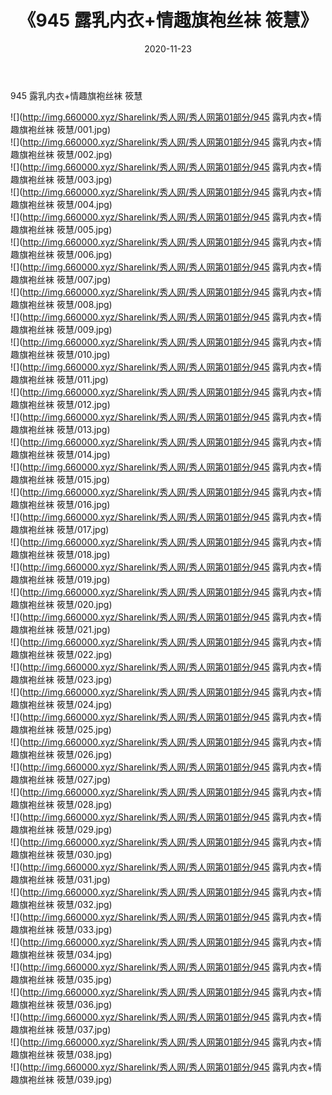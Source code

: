 ﻿---
layout: post
title:  《945 露乳内衣+情趣旗袍丝袜 筱慧》
date:   2020-11-23
img: http://img.660000.xyz/Sharelink/秀人网/秀人网第01部分/945 露乳内衣+情趣旗袍丝袜 筱慧/000.jpg
categories: [美女, 清纯, 唯美]
---

945 露乳内衣+情趣旗袍丝袜 筱慧

  ![](http://img.660000.xyz/Sharelink/秀人网/秀人网第01部分/945 露乳内衣+情趣旗袍丝袜 筱慧/001.jpg) <br> ![](http://img.660000.xyz/Sharelink/秀人网/秀人网第01部分/945 露乳内衣+情趣旗袍丝袜 筱慧/002.jpg) <br> ![](http://img.660000.xyz/Sharelink/秀人网/秀人网第01部分/945 露乳内衣+情趣旗袍丝袜 筱慧/003.jpg) <br> ![](http://img.660000.xyz/Sharelink/秀人网/秀人网第01部分/945 露乳内衣+情趣旗袍丝袜 筱慧/004.jpg) <br> ![](http://img.660000.xyz/Sharelink/秀人网/秀人网第01部分/945 露乳内衣+情趣旗袍丝袜 筱慧/005.jpg) <br> ![](http://img.660000.xyz/Sharelink/秀人网/秀人网第01部分/945 露乳内衣+情趣旗袍丝袜 筱慧/006.jpg) <br> ![](http://img.660000.xyz/Sharelink/秀人网/秀人网第01部分/945 露乳内衣+情趣旗袍丝袜 筱慧/007.jpg) <br> ![](http://img.660000.xyz/Sharelink/秀人网/秀人网第01部分/945 露乳内衣+情趣旗袍丝袜 筱慧/008.jpg) <br> ![](http://img.660000.xyz/Sharelink/秀人网/秀人网第01部分/945 露乳内衣+情趣旗袍丝袜 筱慧/009.jpg) <br> ![](http://img.660000.xyz/Sharelink/秀人网/秀人网第01部分/945 露乳内衣+情趣旗袍丝袜 筱慧/010.jpg) <br> ![](http://img.660000.xyz/Sharelink/秀人网/秀人网第01部分/945 露乳内衣+情趣旗袍丝袜 筱慧/011.jpg) <br> ![](http://img.660000.xyz/Sharelink/秀人网/秀人网第01部分/945 露乳内衣+情趣旗袍丝袜 筱慧/012.jpg) <br> ![](http://img.660000.xyz/Sharelink/秀人网/秀人网第01部分/945 露乳内衣+情趣旗袍丝袜 筱慧/013.jpg) <br> ![](http://img.660000.xyz/Sharelink/秀人网/秀人网第01部分/945 露乳内衣+情趣旗袍丝袜 筱慧/014.jpg) <br> ![](http://img.660000.xyz/Sharelink/秀人网/秀人网第01部分/945 露乳内衣+情趣旗袍丝袜 筱慧/015.jpg) <br> ![](http://img.660000.xyz/Sharelink/秀人网/秀人网第01部分/945 露乳内衣+情趣旗袍丝袜 筱慧/016.jpg) <br> ![](http://img.660000.xyz/Sharelink/秀人网/秀人网第01部分/945 露乳内衣+情趣旗袍丝袜 筱慧/017.jpg) <br> ![](http://img.660000.xyz/Sharelink/秀人网/秀人网第01部分/945 露乳内衣+情趣旗袍丝袜 筱慧/018.jpg) <br> ![](http://img.660000.xyz/Sharelink/秀人网/秀人网第01部分/945 露乳内衣+情趣旗袍丝袜 筱慧/019.jpg) <br> ![](http://img.660000.xyz/Sharelink/秀人网/秀人网第01部分/945 露乳内衣+情趣旗袍丝袜 筱慧/020.jpg) <br> ![](http://img.660000.xyz/Sharelink/秀人网/秀人网第01部分/945 露乳内衣+情趣旗袍丝袜 筱慧/021.jpg) <br> ![](http://img.660000.xyz/Sharelink/秀人网/秀人网第01部分/945 露乳内衣+情趣旗袍丝袜 筱慧/022.jpg) <br> ![](http://img.660000.xyz/Sharelink/秀人网/秀人网第01部分/945 露乳内衣+情趣旗袍丝袜 筱慧/023.jpg) <br> ![](http://img.660000.xyz/Sharelink/秀人网/秀人网第01部分/945 露乳内衣+情趣旗袍丝袜 筱慧/024.jpg) <br> ![](http://img.660000.xyz/Sharelink/秀人网/秀人网第01部分/945 露乳内衣+情趣旗袍丝袜 筱慧/025.jpg) <br> ![](http://img.660000.xyz/Sharelink/秀人网/秀人网第01部分/945 露乳内衣+情趣旗袍丝袜 筱慧/026.jpg) <br> ![](http://img.660000.xyz/Sharelink/秀人网/秀人网第01部分/945 露乳内衣+情趣旗袍丝袜 筱慧/027.jpg) <br> ![](http://img.660000.xyz/Sharelink/秀人网/秀人网第01部分/945 露乳内衣+情趣旗袍丝袜 筱慧/028.jpg) <br> ![](http://img.660000.xyz/Sharelink/秀人网/秀人网第01部分/945 露乳内衣+情趣旗袍丝袜 筱慧/029.jpg) <br> ![](http://img.660000.xyz/Sharelink/秀人网/秀人网第01部分/945 露乳内衣+情趣旗袍丝袜 筱慧/030.jpg) <br> ![](http://img.660000.xyz/Sharelink/秀人网/秀人网第01部分/945 露乳内衣+情趣旗袍丝袜 筱慧/031.jpg) <br> ![](http://img.660000.xyz/Sharelink/秀人网/秀人网第01部分/945 露乳内衣+情趣旗袍丝袜 筱慧/032.jpg) <br> ![](http://img.660000.xyz/Sharelink/秀人网/秀人网第01部分/945 露乳内衣+情趣旗袍丝袜 筱慧/033.jpg) <br> ![](http://img.660000.xyz/Sharelink/秀人网/秀人网第01部分/945 露乳内衣+情趣旗袍丝袜 筱慧/034.jpg) <br> ![](http://img.660000.xyz/Sharelink/秀人网/秀人网第01部分/945 露乳内衣+情趣旗袍丝袜 筱慧/035.jpg) <br> ![](http://img.660000.xyz/Sharelink/秀人网/秀人网第01部分/945 露乳内衣+情趣旗袍丝袜 筱慧/036.jpg) <br> ![](http://img.660000.xyz/Sharelink/秀人网/秀人网第01部分/945 露乳内衣+情趣旗袍丝袜 筱慧/037.jpg) <br> ![](http://img.660000.xyz/Sharelink/秀人网/秀人网第01部分/945 露乳内衣+情趣旗袍丝袜 筱慧/038.jpg) <br> ![](http://img.660000.xyz/Sharelink/秀人网/秀人网第01部分/945 露乳内衣+情趣旗袍丝袜 筱慧/039.jpg) <br>